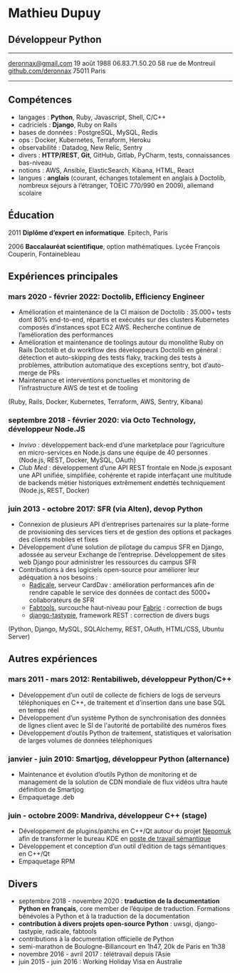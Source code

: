 # Mathieu Dupuy

## Développeur Python

--------------------   ----------------------
deronnax@gmail.com               19 août 1988
06.83.71.50.20            58 rue de Montreuil
[github.com/deronnax]             75011 Paris
--------------------   ----------------------

[github.com/deronnax]: https://github.com/deronnax

## Compétences

 * langages : **Python**, Ruby, Javascript, Shell, C/C++
 * cadriciels : **Django**, Ruby on Rails
 * bases de données : PostgreSQL, MySQL, Redis
 * ops : Docker, Kubernetes, Terraform, Heroku
 * observabilité : Datadog, New Relic, Sentry
 * divers : **HTTP/REST**, **Git**, GitHub, Gitlab, PyCharm, tests, connaissances bas-niveau
 * notions : AWS, Ansible, ElasticSearch, Kibana, HTML, React
 * langues : **anglais** (courant, échanges totalement en anglais à Doctolib, nombreux séjours à
l’étranger, TOEIC 770/990 en 2009), allemand scolaire

## Éducation

2011    **Diplôme d’expert en informatique**. Epitech, Paris

2006    **Baccalauréat scientifique**, option mathématiques. Lycée François Couperin, Fontainebleau

## Expériences principales

### mars 2020 - février 2022: Doctolib, **Efficiency Engineer**
 * Amélioration et maintenance de la CI maison de Doctolib : 35.000+ tests dont 80% end-to-end, répartis et exécutés sur des clusters Kubernetes composés d’instances spot EC2 AWS. Recherche continue de l’amélioration des performances
 * Amélioration et maintenance de toolings autour du monolithe Ruby on Rails Doctolib et du workflow des développeurs Doctolib en général : détection et auto-skipping des tests flaky, tracking des tests à problèmes, attribution automatique des exceptions sentry, bot d’auto-merge de PRs
 * Maintenance et interventions ponctuelles et monitoring de l’infrastructure AWS de test et de tooling

(Ruby, Rails, Docker, Kubernetes, Terraform, AWS, Sentry, Kibana)

### septembre 2018 - février 2020: via Octo Technology, **développeur Node.JS**

 * _Invivo_ : développement back-end d’une marketplace pour l’agriculture en micro-services en Node.js dans une équipe de 40 personnes (Node.js, REST, Docker, MySQL, OAuth)
 * _Club Med_ : développement d’une API REST frontale en Node.js exposant une API unifiée, simplifiée, cohérente et rapide interfaçant une multitude de backends métier historiques extrêmement endettés techniquement (Node.js, REST, Docker)

### juin 2013 - octobre 2017: SFR (via Alten), **devop Python**

 * Connexion de plusieurs API d’entreprises partenaires sur la plate-forme de provisioning des services tiers et de gestion des options et packages des clients mobiles et fixes
 * Développement d’une solution de pilotage du campus SFR en Django, adossée au serveur Exchange de l’entreprise. Développement de sites web Django pour administrer les ressources du campus SFR
 * Contributions à des logiciels open-source pour améliorer leur adéquation à nos besoins :
   * [Radicale], serveur CardDav : amélioration performances afin de rendre capable le service des
données de contact des 5000+ collaborateurs de SFR
   * [Fabtools], surcouche haut-niveau pour [Fabric] : correction de bugs
   * [django-tastypie], framework REST : correction de divers bugs

(Python, Django, MySQL, SQLAlchemy, REST, OAuth, HTML/CSS, Ubuntu Server)

[Radicale]: https://radicale.org/v3.html
[Fabtools]: https://github.com/fabtools/fabtools
[Fabric]: https://www.fabfile.org/
[django-tastypie]: https://github.com/django-tastypie/django-tastypie

## Autres expériences

### mars 2011 - mars 2012: Rentabiliweb, **développeur Python/C++**

* Développement d’un outil de collecte de fichiers de logs de serveurs téléphoniques en C++, de traitement et d’insertion dans une base SQL en temps réel
* Développement d’un système Python de synchronisation des données de lignes client avec le SI de l'autorité de portabilité des numéros fixes
* Développement d’outils Python de traitement, statistiques et valorisation de larges volumes de données téléphoniques

### janvier - juin 2010: Smartjog, **développeur Python** (alternance)

* Maintenance et évolution d’outils Python de monitoring et de management de la solution de CDN mondiale de flux vidéos ultra haute définition de Smartjog
* Empaquetage .deb

### juin - octobre 2009: Mandriva, **développeur C++** (stage)

* Développement de plugins/patchs en C++/Qt autour du projet [Nepomuk] afin de transformer le bureau KDE en [poste de travail sémantique]
* Développement et conception d’un outil d’édition de tags sémantiques en C++/Qt
* Empaquetage RPM

[Nepomuk]: https://en.wikipedia.org/wiki/NEPOMUK_(software)
[poste de travail sémantique]: https://fr.wikipedia.org/wiki/Poste_de_travail_s%C3%A9mantique

## Divers

 * septembre 2018 - novembre 2020 : **traduction de la documentation Python en français**, core member de l’équipe de traduction. Formations bénévoles à Python et à la traduction de la documentation
 * **contribution à divers projets open-source Python** : uwsgi, django-tastypie, radicale, fabtools
 * contributions à la documentation officielle de Python
 * semi-marathon de Boulogne-Billancourt en 1h47, 20k de Paris en 1h38
 * novembre 2016 - avril 2017 : télétravail depuis l’Asie
 * juin 2015 - juin 2016 : Working Holiday Visa en Australie

